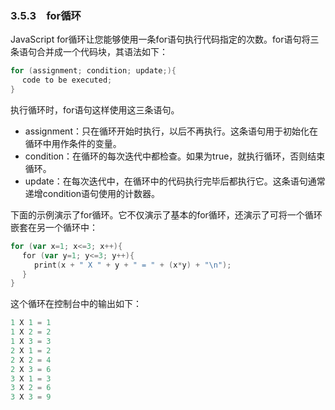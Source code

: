 ### 3.5.3　for循环

JavaScript for循环让您能够使用一条for语句执行代码指定的次数。for语句将三条语句合并成一个代码块，其语法如下：

```go
for (assignment; condition; update;){
 　code to be executed;
}
```

执行循环时，for语句这样使用这三条语句。

+ assignment：只在循环开始时执行，以后不再执行。这条语句用于初始化在循环中用作条件的变量。
+ condition：在循环的每次迭代中都检查。如果为true，就执行循环，否则结束循环。
+ update：在每次迭代中，在循环中的代码执行完毕后都执行它。这条语句通常递增condition语句使用的计数器。

下面的示例演示了for循环。它不仅演示了基本的for循环，还演示了可将一个循环嵌套在另一个循环中：

```go
for (var x=1; x<=3; x++){
 　for (var y=1; y<=3; y++){
 　 　print(x + " X " + y + " = " + (x*y) + "\n");
 　}
}
```

这个循环在控制台中的输出如下：

```go
1 X 1 = 1
1 X 2 = 2
1 X 3 = 3
2 X 1 = 2
2 X 2 = 4
2 X 3 = 6
3 X 1 = 3
3 X 2 = 6
3 X 3 = 9
```

